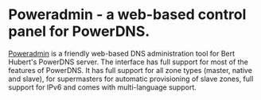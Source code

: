 # Poweradmin - a web-based control panel for PowerDNS.

[Poweradmin](https://www.poweradmin.org/trac/) is a friendly web-based DNS administration tool for Bert Hubert's PowerDNS server. The interface has full support for most of the features of PowerDNS. It has full support for all zone types (master,  native and  slave), for  supermasters for automatic provisioning of slave zones, full support for IPv6 and comes with multi-language support.
